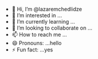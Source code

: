 - 👋 Hi, I’m @lazaremchedlidze
- 👀 I’m interested in ...
- 🌱 I’m currently learning ...
- 💞️ I’m looking to collaborate on ...
- 📫 How to reach me ...
- 😄 Pronouns: ...hello
- ⚡ Fun fact: ...yes

<!--fun->
friends

